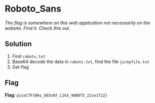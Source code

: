 # Roboto_Sans
*The flag is somewhere on this web application not necessarily on the website. Find it. Check this out.*

## Solution
1. Find `robots.txt`
2. Base64 decode the data in `robots.txt`, find the file `js/myfile.txt`
3. Get flag


## Flag
**Flag:** `picoCTF{Who_D03sN7_L1k5_90B0T5_22ce1f22}`
